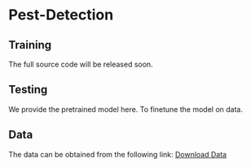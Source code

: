 # Pest-Detection
## Training  
The full source code will be released soon.  

## Testing  
We provide the pretrained model here. To finetune the model on data.  

## Data  
The data can be obtained from the following link: [Download Data](https://pan.baidu.com/s/1U_Dp1jsBM3X6YATUAKB9ig)
